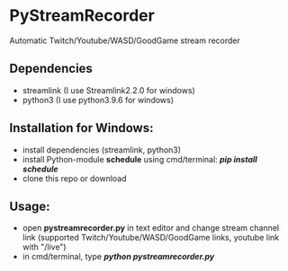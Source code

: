 # PyStreamRecorder
Automatic Twitch/Youtube/WASD/GoodGame stream recorder

## Dependencies
* streamlink (I use Streamlink2.2.0 for windows)
* python3 (I use python3.9.6 for windows)

## Installation for Windows: 
* install dependencies (streamlink, python3)
* install Python-module **schedule** using cmd/terminal: ***pip install schedule***
* clone this repo or download 

## Usage:
* open **pystreamrecorder.py** in text editor and change stream channel link (supported Twitch/Youtube/WASD/GoodGame links, youtube link with "/live")
* in cmd/terminal, type ***python pystreamrecorder.py***

